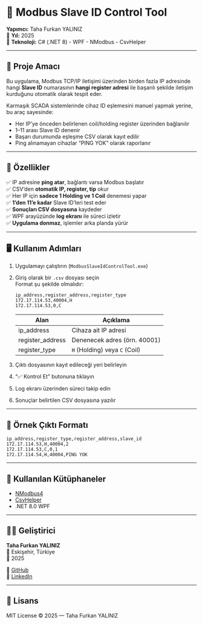# 🧪 Modbus Slave ID Control Tool

**Yapımcı:** Taha Furkan YALINIZ  
📅 **Yıl:** 2025  
📡 **Teknoloji:** C# (.NET 8) - WPF - NModbus - CsvHelper

---

## 🎯 Proje Amacı

Bu uygulama, Modbus TCP/IP iletişimi üzerinden birden fazla IP adresinde hangi **Slave ID** numarasının **hangi register adresi** ile başarılı şekilde iletişim kurduğunu otomatik olarak tespit eder.

Karmaşık SCADA sistemlerinde cihaz ID eşlemesini manuel yapmak yerine, bu araç sayesinde:

- Her IP’ye önceden belirlenen coil/holding register üzerinden bağlanılır
- 1–11 arası Slave ID denenir
- Başarı durumunda eşleşme CSV olarak kayıt edilir
- Ping alınamayan cihazlar “PING YOK” olarak raporlanır

---

## 🧰 Özellikler

✅ IP adresine **ping atar**, bağlantı varsa Modbus başlatır  
✅ CSV’den **otomatik IP, register, tip** okur  
✅ Her IP için **sadece 1 Holding ve 1 Coil** denemesi yapar  
✅ **1’den 11’e kadar** Slave ID’leri test eder  
✅ **Sonuçları CSV dosyasına** kaydeder  
✅ WPF arayüzünde **log ekranı** ile süreci izletir  
✅ **Uygulama donmaz**, işlemler arka planda yürür  

---

## 🖥️ Kullanım Adımları

1. Uygulamayı çalıştırın (`ModbusSlaveIdControlTool.exe`)
2. Giriş olarak bir `.csv` dosyası seçin  
   Format şu şekilde olmalıdır:

   ```csv
   ip_address,register_address,register_type
   172.17.114.53,40004,H
   172.17.114.53,0,C
   ```

   | Alan           | Açıklama                       |
   |----------------|--------------------------------|
   | ip_address     | Cihaza ait IP adresi           |
   | register_address | Denenecek adres (örn. 40001) |
   | register_type  | `H` (Holding) veya `C` (Coil)  |

3. Çıktı dosyasının kayıt edileceği yeri belirleyin
4. “✅ Kontrol Et” butonuna tıklayın
5. Log ekranı üzerinden süreci takip edin
6. Sonuçlar belirtilen CSV dosyasına yazılır

---

## 📁 Örnek Çıktı Formatı

```csv
ip_address,register_type,register_address,slave_id
172.17.114.53,H,40004,2
172.17.114.53,C,0,1
172.17.114.54,H,40004,PING YOK
```

---

## 🧩 Kullanılan Kütüphaneler

- [NModbus4](https://www.nuget.org/packages/NModbus4)  
- [CsvHelper](https://joshclose.github.io/CsvHelper/)  
- .NET 8.0 WPF

---

## 🧑‍💻 Geliştirici

**Taha Furkan YALINIZ**  
📍 Eskişehir, Türkiye  
📆 2025  

🔗 [GitHub](https://github.com/tfyaliniz)  
🔗 [LinkedIn](https://www.linkedin.com/in/tfyaliniz/)

---

## 📝 Lisans

MIT License © 2025 — Taha Furkan YALINIZ
